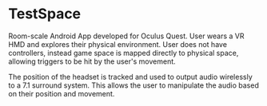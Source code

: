 # TestSpace
Room-scale Android App developed for Oculus Quest. User wears a VR HMD and explores their physical environment. 
User does not have controllers, instead game space is mapped directly to physical space, allowing
triggers to be hit by the user's movement. 

The position of the headset is tracked and used to output audio wirelessly to a 7.1 surround system. 
This allows the user to manipulate the audio based on their position and movement. 
